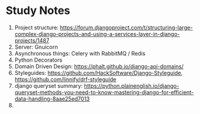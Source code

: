 # Study Notes
1. Project structure: https://forum.djangoproject.com/t/structuring-large-complex-django-projects-and-using-a-services-layer-in-django-projects/1487
2. Server: Gnuicorn
3. Asynchronous things: Celery with RabbitMQ / Redis
4. Python Decorators
5. Domain Driven Design: https://phalt.github.io/django-api-domains/
6. Styleguides: https://github.com/HackSoftware/Django-Styleguide, https://github.com/linnify/drf-styleguide
7. django queryset summary: https://python.plainenglish.io/django-queryset-methods-you-need-to-know-mastering-django-for-efficient-data-handling-8aae25ed7013
8.


